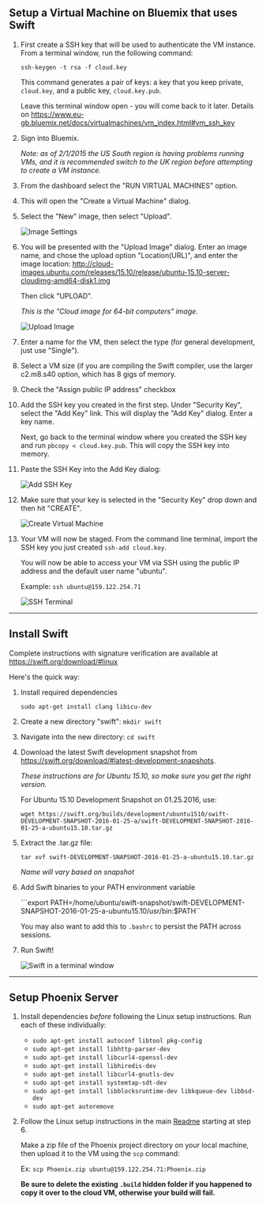 ## Setup a Virtual Machine on Bluemix that uses Swift

1. First create a SSH key that will be used to authenticate the VM instance. From a terminal window, run the following command:

    ```ssh-keygen -t rsa -f cloud.key```
    
    This command generates a pair of keys: a key that you keep private, ```cloud.key```, and a public key, ```cloud.key.pub```. 
    
    Leave this terminal window open - you will come back to it later. Details on https://www.eu-gb.bluemix.net/docs/virtualmachines/vm_index.html#vm_ssh_key  

2. Sign into Bluemix.   

    *Note: as of 2/1/2015 the US South region is having problems running VMs, and it is recommended switch to the UK region before attempting to create a VM instance.*
    
3. From the dashboard select the "RUN VIRTUAL MACHINES" option.  

4. This will open the "Create a Virtual Machine" dialog.

5. Select the "New" image, then select "Upload".

    ![Image Settings](images/vm-create-new-image.jpg)
    
6. You will be presented with the "Upload Image" dialog.  Enter an image name, and chose the upload option "Location(URL)", and enter the image location: http://cloud-images.ubuntu.com/releases/15.10/release/ubuntu-15.10-server-cloudimg-amd64-disk1.img

    Then click "UPLOAD". 
    
    *This is the "Cloud image for 64-bit computers" image.*
    
    ![Upload Image](images/vm-upload-image.jpg)
    
7. Enter a name for the VM, then select the type (for general development, just use "Single").

8. Select a VM size (if you are compiling the Swift compiler, use the larger c2.m8.s40 option, which has 8 gigs of memory. 

9. Check the "Assign public IP address" checkbox

10. Add the SSH key you created in the first step.  Under "Security Key", select the "Add Key" link.  This will display the "Add Key" dialog.  Enter a key name.  

    Next, go back to the terminal window where you created the SSH key and run ```pbcopy < cloud.key.pub```.  This will copy the SSH key into memory.
    
11. Paste the SSH Key into the Add Key dialog:

    ![Add SSH Key](images/vm-ssh-key.jpg)
    
12. Make sure that your key is selected in the "Security Key" drop down and then hit "CREATE".
    
    ![Create Virtual Machine](images/vm-create.jpg)
    
13. Your VM will now be staged. From the command line terminal, import the SSH key you just created ```ssh-add cloud.key```. 
 
    You will now be able to access your VM via SSH using the public IP address and the default user name "ubuntu".
 
    Example: ```ssh ubuntu@159.122.254.71```
    
    ![SSH Terminal](images/vm-terminal.jpg)
   
---------- 
    
## Install Swift

Complete instructions with signature verification are available at https://swift.org/download/#linux

Here's the quick way:

1. Install required dependencies

    ```sudo apt-get install clang libicu-dev```

2. Create a new directory "swift": ```mkdir swift```
    
3. Navigate into the new directory: ```cd swift```

4. Download the latest Swift development snapshot from https://swift.org/download/#latest-development-snapshots.

    *These instructions are for Ubuntu 15.10, so make sure you get the right version.*
    
    For Ubuntu 15.10 Development Snapshot on 01.25.2016, use:
    
    ```wget https://swift.org/builds/development/ubuntu1510/swift-DEVELOPMENT-SNAPSHOT-2016-01-25-a/swift-DEVELOPMENT-SNAPSHOT-2016-01-25-a-ubuntu15.10.tar.gz```
    
3. Extract the .tar.gz file: 

    ```tar xvf swift-DEVELOPMENT-SNAPSHOT-2016-01-25-a-ubuntu15.10.tar.gz```

    *Name will vary based on snapshot*
    
4. Add Swift binaries to your PATH environment variable

    ```export PATH=/home/ubuntu/swift-snapshot/swift-DEVELOPMENT-SNAPSHOT-2016-01-25-a-ubuntu15.10/usr/bin:$PATH``
    
    You may also want to add this to ```.bashrc``` to persist the PATH across sessions.
    
5. Run Swift!
    
    ![Swift in a terminal window](images/swift-terminal.jpg)

----------

## Setup Phoenix Server

1. Install dependencies *before* following the Linux setup instructions. Run each of these individually:
    
    * ```sudo apt-get install autoconf libtool pkg-config```
    * ```sudo apt-get install libhttp-parser-dev```
    * ```sudo apt-get install libcurl4-openssl-dev```
    * ```sudo apt-get install libhiredis-dev```
    * ```sudo apt-get install libcurl4-gnutls-dev```
    * ```sudo apt-get install systemtap-sdt-dev```
    * ```sudo apt-get install libblocksruntime-dev libkqueue-dev libbsd-dev```
    * ```sudo apt-get autoremove```
    
2. Follow the Linux setup instructions in the main [Readme](../README.md#installation-linux-work-in-progress) starting at step 6.

    Make a zip file of the Phoenix project directory on your local machine, then upload it to the VM using the ```scp``` command:
    
    Ex: ```scp Phoenix.zip ubuntu@159.122.254.71:Phoenix.zip```
    
    **Be sure to delete the existing ```.build``` hidden folder if you happened to copy it over to the cloud VM, otherwise your build will fail.**

 